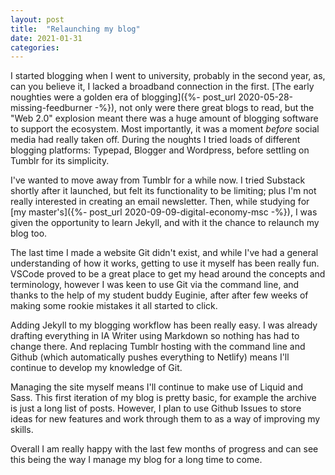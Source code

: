 ```yaml
---
layout: post
title:  "Relaunching my blog"
date: 2021-01-31
categories:
---
```

I started blogging when I went to university, probably in the second year, as, can you believe it, I lacked a broadband connection in the first. [The early noughties were a golden era of blogging]({%- post_url 2020-05-28-missing-feedburner -%}), not only were there great blogs to read, but the "Web 2.0" explosion meant there was a huge amount of blogging software to support the ecosystem. Most importantly, it was a moment *before* social media had really taken off. During the noughts I tried loads of different blogging platforms: Typepad, Blogger and Wordpress, before settling on Tumblr for its simplicity.

I've wanted to move away from Tumblr for a while now. I tried Substack shortly after it launched, but felt its functionality to be limiting; plus I'm not really interested in creating an email newsletter. Then, while studying for [my master's]({%- post_url 2020-09-09-digital-economy-msc -%}), I was given the opportunity to learn Jekyll, and with it the chance to relaunch my blog too.

The last time I made a website Git didn't exist, and while I've had a general understanding of how it works, getting to use it myself has been really fun. VSCode proved to be a great place to get my head around the concepts and terminology, however I was keen to use Git via the command line, and thanks to the help of my student buddy Euginie, after after few weeks of making some rookie mistakes it all started to click.

Adding Jekyll to my blogging workflow has been really easy. I was already drafting everything in IA Writer using Markdown so nothing has had to change there. And replacing Tumblr hosting with the command line and Github (which automatically pushes everything to Netlify) means I'll continue to develop my knowledge of Git.

Managing the site myself means I'll continue to make use of Liquid and Sass. This first iteration of my blog is pretty basic, for example the archive is just a long list of posts. However, I plan to use Github Issues to store ideas for new features and work through them to as a way of improving my skills.

Overall I am really happy with the last few months of progress and can see this being the way I manage my blog for a long time to come.
